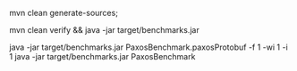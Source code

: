
mvn clean generate-sources;

mvn clean verify && java -jar target/benchmarks.jar

java -jar target/benchmarks.jar PaxosBenchmark.paxosProtobuf -f 1 -wi 1 -i 1
java -jar target/benchmarks.jar PaxosBenchmark
